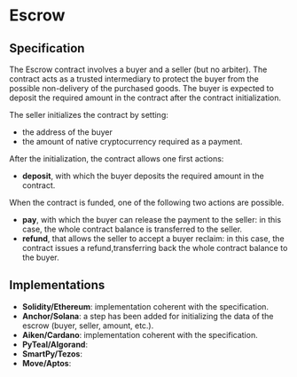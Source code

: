 # Escrow

## Specification

The Escrow contract involves a buyer
and a seller (but no arbiter).
The contract acts as a trusted
intermediary to protect the buyer from
the possible non-delivery of the 
purchased goods. The buyer is 
expected to deposit the required amount
in the contract after the contract 
initialization.

The seller initializes the contract by 
setting: 
- the address of the buyer 
- the amount of native cryptocurrency 
required as a payment.

After the initialization, the contract 
allows one first actions:
- **deposit**, with which the buyer 
deposits the required amount in the 
contract.

When the contract is funded, one of the 
following two actions are possible.
- **pay**, with which the buyer can 
release the payment to the
seller: in this case, the whole contract
balance 
is transferred to the seller.
- **refund**, that allows
the seller to accept a buyer reclaim: 
in this case, the contract issues a 
refund,transferring back the whole 
contract balance to the buyer.

## Implementations

- **Solidity/Ethereum**: implementation coherent with the specification.
- **Anchor/Solana**: a step has been added for initializing the data of the escrow (buyer, seller, amount, etc.).
- **Aiken/Cardano**: implementation coherent with the specification.
- **PyTeal/Algorand**:
- **SmartPy/Tezos**:
- **Move/Aptos**:
